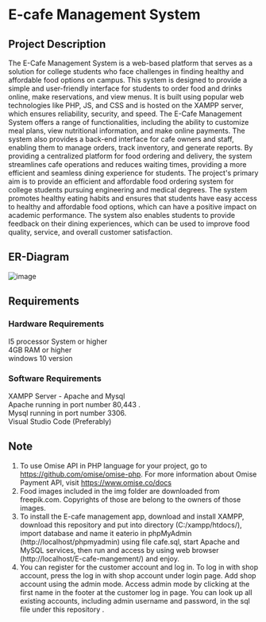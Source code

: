# E-cafe Management System


## Project Description
The E-Cafe Management System is a web-based platform that serves as a solution for college students who face challenges in finding healthy and affordable food options on campus. This system is designed to provide a simple and user-friendly interface for students to order food and drinks online, make reservations, and view menus. It is built using popular web technologies like PHP, JS, and CSS and is hosted on the XAMPP server, which ensures reliability, security, and speed.
The E-Cafe Management System offers a range of functionalities, including the ability to customize meal plans, view nutritional information, and make online payments. The system also provides a back-end interface for cafe owners and staff, enabling them to manage orders, track inventory, and generate reports. By providing a centralized platform for food ordering and delivery, the system streamlines cafe operations and reduces waiting times, providing a more efficient and seamless dining experience for students.
The project's primary aim is to provide an efficient and affordable food ordering system for college students pursuing engineering and medical degrees. The system promotes healthy eating habits and ensures that students have easy access to healthy and affordable food options, which can have a positive impact on academic performance. The system also enables students to provide feedback on their dining experiences, which can be used to improve food quality, service, and overall customer satisfaction.


## ER-Diagram	
![image](https://github.com/Prathama-N/food-ordering-website-for-college/assets/102415034/3983d437-c3fb-475d-b891-4c0a60939e8a)

## Requirements
### Hardware Requirements
I5 processor System or higher<br>
4GB RAM or higher<br>
windows 10 version<br>

### Software Requirements
XAMPP Server - Apache and Mysql <br>
Apache running in port number 80,443 .<br>
Mysql running in port number 3306.<br>
Visual Studio Code (Preferably)<br>

## Note
1. To use Omise API in PHP language for your project, go to https://github.com/omise/omise-php. For more information about Omise Payment API, visit https://www.omise.co/docs
2. Food images included in the img folder are downloaded from freepik.com. Copyrights of those are belong to the owners of those images.
3. To install the E-cafe management app, download and install XAMPP, download this repository and put into directory (C:/xampp/htdocs/), import database and name it eaterio in phpMyAdmin (http://localhost/phpmyadmin) using file cafe.sql, start Apache and MySQL services, then run and access by using web browser (http://localhost/E-cafe-mangement/) and enjoy.
4. You can register for the customer account and log in. To log in with shop account, press the log in with shop account under login page. Add shop account using the admin mode. Access admin mode by clicking at the first name in the footer at the customer log in page. You can look up all existing accounts, including admin username and password, in the sql file under this repository .


